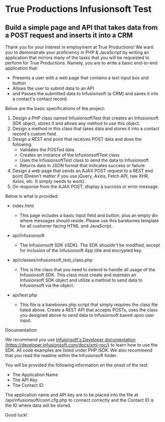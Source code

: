 # True Productions Infusionsoft Test

## Build a simple page and API that takes data from a POST request and inserts it into a CRM

Thank you for your interest in employment at True Productions! We want you to demonstrate your proficiency in PHP & JavaScript by writing an application that mirrors many of the tasks that you will be requested to perform for True Productions. Namely, you are to write a basic end-to-end application that:

* Presents a user with a web page that contains a text input box and button
* Allows the user to submit data to an API
* and Passes the submitted data to Infusionsoft (a CRM) and saves it into a contact's contact record.

Below are the basic specifications of the project:

1. Design a PHP class named InfusionsoftTest that creates an Infusionsoft SDK object, stores it and allows any method to use this object.
2. Design a method in this class that takes data and stores it into a contact record's custom field.
3. Design a REST end point that receives POST data and does the following:
   * Validates the POSTed data  
   * Creates an instance of the InfusionsoftTest class
   * Uses the InfusionsoftTest class to send the data to Infusionsoft
   * Returns data in JSON format that indicates success or failure
4. Design a web page that sends an AJAX POST request to a REST end point (Doesn't matter if you use jQuery, Axios,  Fetch API, raw XHR, Axios, etc. It simply needs to work).
5. On response from the AJAX POST, display a success or error message.

Below is what is provided:

* index.html
  * This page includes a basic input field and button, plus an empty div where messages should reside. Please use this barebones template for all customer facing HTML and JavaScript.

* api/Infusionsoft
  * The Infusionsoft SDK (iSDK). The SDK shouldn't be modified, except for inclusion of the Infusionsoft App title and encrypted key.

* api/classes/infusionsoft_test_class.php
    * This is the class that you need to extend to handle all usage of the Infusionsoft SDK. This class must create and maintain an Infusionsoft SDK object and utilize a method to send data to Infusionsoft via the object.

* api/test.php
  * This file is a barebones php script that simply requires the class file listed above. Create a REST API that accepts POSTs, uses the class you designed above to send data to Infusionsoft based upon user input.

Documentation:

We recommend you use [Infuionsoft's Developer documentation (https://developer.infusionsoft.com/docs/xml-rpc/)](https://developer.infusionsoft.com/docs/xml-rpc/) to learn how to use the SDK. All code examples are listed under PHP iSDK. We also recommend that you read the readme within the Infusionsoft folder.

You will be provided the following information on the onset of the test:

* The Application Name
* The API Key
* The Contact ID

The application name and API key are to be placed into the file at /api/infusionsoft/conn.cfg.php to connect correctly and the Contact ID is the ID where data will be stored.

Good luck!